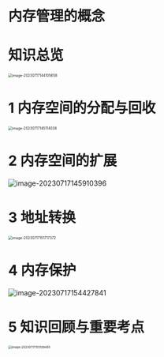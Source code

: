 # 内存管理的概念



# 知识总览

<img src="https://cvp.oss-cn-shanghai.aliyuncs.com/picgo/202307171441725.png" alt="image-20230717144105658" style="zoom: 50%;" />



# 1 内存空间的分配与回收

<img src="https://cvp.oss-cn-shanghai.aliyuncs.com/picgo/202307171451101.png" alt="image-20230717145114038" style="zoom:50%;" />



# 2 内存空间的扩展

![image-20230717145910396](https://cvp.oss-cn-shanghai.aliyuncs.com/picgo/202307171459468.png)



# 3 地址转换

<img src="https://cvp.oss-cn-shanghai.aliyuncs.com/picgo/202307171517465.png" alt="image-20230717151717372" style="zoom:50%;" />



# 4 内存保护

![image-20230717154427841](https://cvp.oss-cn-shanghai.aliyuncs.com/picgo/202307171544964.png)



# 5 知识回顾与重要考点

<img src="https://cvp.oss-cn-shanghai.aliyuncs.com/picgo/202307171551616.png" alt="image-20230717155109485" style="zoom: 43%;" />